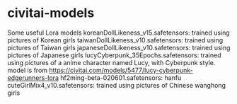 # civitai-models
Some useful Lora models 
koreanDollLikeness_v15.safetensors: trained using pictures of Korean girls
taiwanDollLikeness_v10.safetensors: trained using pictures of Taiwan girls
japaneseDollLikeness_v10.safetensors: trained using pictures of Japanese girls
lucyCyberpunk_35Epochs.safetensors: trained using pictures of a anime character named Lucy, with Cyberpunk style. model is from https://civitai.com/models/5477/lucy-cyberpunk-edgerunners-lora
hf2ming-beta-020601.safetensors: hanfu 
cuteGirlMix4_v10.safetensors: trained using pictures of Chinese wanghong girls 
